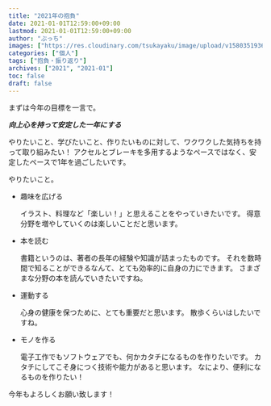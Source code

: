```yaml
---
title: "2021年の抱負"
date: 2021-01-01T12:59:00+09:00
lastmod: 2021-01-01T12:59:00+09:00
author: "ぶっち"
images: ["https://res.cloudinary.com/tsukayaku/image/upload/v1580351936/Blog-personal/thumbnail/default.jpg"]
categories: ["個人"]
tags: ["抱負・振り返り"]
archives: ["2021", "2021-01"]
toc: false
draft: false
---
```


まずは今年の目標を一言で。

***向上心を持って安定した一年にする***

やりたいこと、学びたいこと、作りたいものに対して、ワクワクした気持ちを持って取り組みたい！
アクセルとブレーキを多用するようなペースではなく、安定したペースで1年を過ごしたいです。

やりたいこと。

- 趣味を広げる

    イラスト、料理など「楽しい！」と思えることをやっていきたいです。
    得意分野を増やしていくのは楽しいことだと思います。

- 本を読む

    書籍というのは、著者の長年の経験や知識が詰まったものです。
    それを数時間で知ることができるなんて、とても効率的に自身の力にできます。
    さまざまな分野の本を読んでいきたいですね。

- 運動する

    心身の健康を保つために、とても重要だと思います。
    散歩くらいはしたいですね。

- モノを作る

    電子工作でもソフトウェアでも、何かカタチになるものを作りたいです。
    カタチにしてこそ身につく技術や能力があると思います。
    なにより、便利になるものを作りたい！

今年もよろしくお願い致します！
